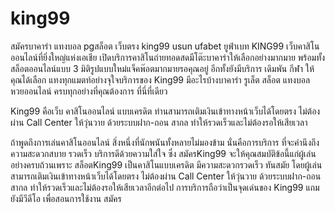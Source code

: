 # king99
สมัครบาคาร่า แทงบอล pgสล็อต เว็บตรง king99 usun ufabet ยูฟ่าเบท
KING99 เว็บคาสิโนออนไลน์ที่ยิ่งใหญ่แห่งเอเชีย
เปิดบริการคาสิโนถ่ายทอดสดมีโต๊ะบาคาร่าให้เลือกอย่างมากมาย พร้อมทั้งสล็อตออนไลน์แบบ 3 มิติรูปแบบใหม่แจ็คพ๊อตมากมายรอคุณอยู่ อีกทั้งยังมีบริการ เดิมพัน กีฬา  ให้คุณได้เลือก แทงทุกแมตท์อย่างจุใจบริการของ King99 มีอะไรบ้างบาคาร่า  รูเล็ต สล็อต แทงบอล หวยออนไลน์ ครบทุกอย่างที่คุณต้องการ ที่นี่ที่เดียว

King99 คือเว็บ คาสิโนออนไลน์ แบบเครดิต  ท่านสามารถเติมเงินเข้าทางหน้าเว็บได้โดยตรง  ไม่ต้องผ่าน Call Center ให้วุ่นวาย  ด้วยระบบฝาก-ถอน สากล ทำให้รวดเร็วและไม่ต้องรอให้เสียเวลา

ถ้าพูดถึงการเล่นคาสิโนออนไลน์ สิ่งหนึ่งที่นักพนันทั้งหลายไม่มองข้าม นั่นคือการบริการ ที่จะคำนึงถึงความสะดวกสบาย รวดเร็ว บริการดีด้วยความใส่ใจ ซึ่ง สมัครKing99 จะให้คุณสมบัติข้อนี้แก่ผู้เล่นอย่างครบถ้วนเพราะ สล็อตKing99 เป็นคาสิโนแบบเครดิต มีความสะดวกรวดเร็ว ทันสมัย โดยผู้เล่นสามารถเติมเงินเข้าทางหน้าเว็บได้โดยตรง ไม่ต้องผ่าน Call Center ให้วุ่นวาย ด้วยระบบฝาก-ถอน สากล ทำให้รวดเร็วและไม่ต้องรอให้เสียเวลาอีกต่อไป การบริการถือว่าเป็นจุดเด่นของ King99 แถมยังมีวีดีโอ เพื่อสอนการใช้งาน สมัคร
